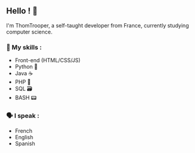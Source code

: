 ## Hello ! 👋

I'm ThomTrooper, a self-taught developer from France, currently studying computer science.

### 📜 My skills :
 - Front-end (HTML/CSS/JS) 
 - Python 🐍
 - Java ☕
 - PHP 🐘
 - SQL 🗃️
 - BASH 📟

### 🗣️ I speak :
 - French
 - English
 - Spanish 
